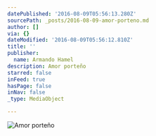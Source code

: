 ```yaml
---
datePublished: '2016-08-09T05:56:13.280Z'
sourcePath: _posts/2016-08-09-amor-porteno.md
author: []
via: {}
dateModified: '2016-08-09T05:56:12.810Z'
title: ''
publisher:
  name: Armando Hamel
description: Amor porteño
starred: false
inFeed: true
hasPage: false
inNav: false
_type: MediaObject

---
```

![Amor porteño](https://the-grid-user-content.s3-us-west-2.amazonaws.com/90a19788-4640-4593-a17e-8006a42b637f.jpg)